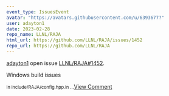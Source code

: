 ```yaml
---
event_type: IssuesEvent
avatar: "https://avatars.githubusercontent.com/u/6393677?"
user: adayton1
date: 2023-02-28
repo_name: LLNL/RAJA
html_url: https://github.com/LLNL/RAJA/issues/1452
repo_url: https://github.com/LLNL/RAJA
---
```


<a href='https://github.com/adayton1' target='_blank'>adayton1</a> open issue <a href='https://github.com/LLNL/RAJA/issues/1452' target='_blank'>LLNL/RAJA#1452</a>.

<p>Windows build issues</p><small>In include/RAJA/config.hpp.in...</small><a href='https://github.com/LLNL/RAJA/issues/1452' target='_blank'>View Comment</a>